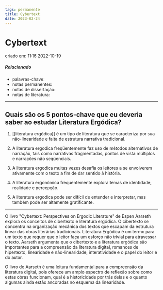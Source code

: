 ```yaml
---
tags: permanente
title: Cybertext
date: 2023-02-24
---
```

# Cybertext
criado em: 11:16 2022-10-19

##### Relacionado
- palavras-chave: 
- notas permanentes: 
- notas de dissertação:
- notas de literatura: 

---

## Quais são os 5 pontos-chave que eu deveria saber ao estudar Literatura Ergódica?

1. [[literatura ergódica]] é um tipo de literatura que se caracteriza por sua não-linearidade e falta de estrutura narrativa tradicional.

2. A literatura ergodica freqüentemente faz uso de métodos alternativos de narração, tais como narrativas fragmentadas, pontos de vista múltiplos e narrações não seqüenciais.

3. A literatura ergodica muitas vezes desafia os leitores a se envolverem ativamente com o texto a fim de dar sentido à história.

4. A literatura ergonômica frequentemente explora temas de identidade, realidade e percepção.

5. A literatura ergodica pode ser difícil de entender e interpretar, mas também pode ser altamente gratificante.

---

O livro "Cybertext: Perspectives on Ergodic Literature" de Espen Aarseth explora os conceitos de cibertexto e literatura ergódica. O cibertexto se concentra na organização mecânica dos textos que escapam da estrutura linear das obras literárias tradicionais. Literatura Ergódica é um termo para um texto que requer que o leitor faça um esforço não trivial para atravessar o texto. Aarseth argumenta que o cibertexto e a literatura ergódica são importantes para a compreensão da literatura digital, romances de hipertexto, linearidade e não-linearidade, interatividade e o papel do leitor e do autor.

O livro de Aarseth é uma leitura fundamental para a compreensão da literatura digital, pois oferece um amplo espectro de reflexão sobre como estas obras funcionam, qual é a historicidade por trás delas e o quanto algumas ainda estão ancoradas no esquema da linearidade.

